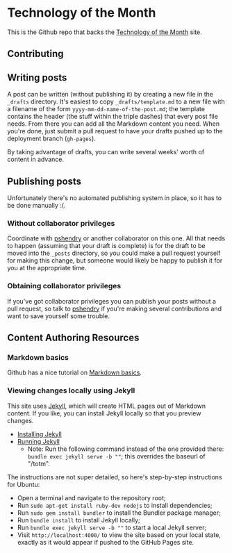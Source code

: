 Technology of the Month
======================

This is the Github repo that backs the [Technology of the Month](http://pshendry.github.io/totm/) site.

Contributing
-------

## Writing posts

A post can be written (without publishing it) by creating a new file in the
`_drafts` directory. It's easiest to copy `_drafts/template.md` to a new file
with a filename of the form `yyyy-mm-dd-name-of-the-post.md`; the template
contains the header (the stuff within the triple dashes) that every post file
needs. From there you can add all the Markdown content you need. When you're
done, just submit a pull request to have your drafts pushed up to the
deployment branch (`gh-pages`).

By taking advantage of drafts, you can write several weeks' worth of content in advance.

## Publishing posts

Unfortunately there's no automated publishing system in place, so it has to be
done manually :(.

### Without collaborator privileges

Coordinate with [pshendry](https://github.com/pshendry) or another collaborator
on this one. All that needs to happen (assuming that your draft is complete) is
for the draft to be moved into the `_posts` directory, so you could make a pull
request yourself for making this change, but someone would likely be happy to
publish it for you at the appropriate time.

### Obtaining collaborator privileges

If you've got collaborator privileges you can publish your posts without a
pull request, so talk to [pshendry](https://github.com/pshendry) if you're making
several contributions and want to save yourself some trouble.

## Content Authoring Resources

### Markdown basics

Github has a nice tutorial on [Markdown basics](https://help.github.com/articles/markdown-basics/).

### Viewing changes locally using Jekyll

This site uses [Jekyll](http://jekyllrb.com/), which will create HTML pages out
of Markdown content. If you like, you can install Jekyll locally so that you
preview changes.

 - [Installing Jekyll](https://help.github.com/articles/using-jekyll-with-pages/#installing-jekyll)
 - [Running Jekyll](https://help.github.com/articles/using-jekyll-with-pages/#running-jekyll)
   - Note: Run the following command instead of the one provided there: `bundle exec jekyll serve -b ""`;
     this overrides the baseurl of "/totm".

The instructions are not super detailed, so here's step-by-step instructions
for Ubuntu:

 - Open a terminal and navigate to the repository root;
 - Run `sudo apt-get install ruby-dev nodejs` to install dependencies;
 - Run `sudo gem install bundler` to install the Bundler package manager;
 - Run `bundle install` to install Jekyll locally;
 - Run `bundle exec jekyll serve -b ""` to start a local Jekyll server;
 - Visit `http://localhost:4000/` to view the site based on your local state,
   exactly as it would appear if pushed to the GitHub Pages site.

